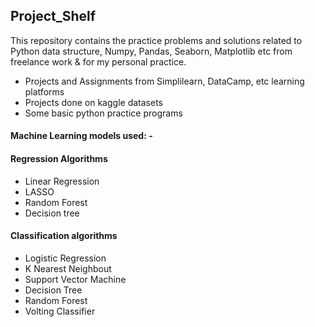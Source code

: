 ## Project_Shelf
This repository contains the practice problems and solutions related to Python data structure, Numpy, Pandas, Seaborn, Matplotlib etc from freelance work & for my personal practice.

* Projects and Assignments from Simplilearn, DataCamp, etc learning platforms
* Projects done on kaggle datasets
* Some basic python practice programs 

#### Machine Learning models used: - 
#### Regression Algorithms
* Linear Regression 
* LASSO
* Random Forest
* Decision tree

#### Classification algorithms
* Logistic Regression
* K Nearest Neighbout
* Support Vector Machine
* Decision Tree
* Random Forest
* Volting Classifier 
